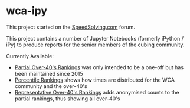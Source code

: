 # wca-ipy

This project started on the [SpeedSolving.com](https://www.speedsolving.com/forum/threads/how-fast-are-the-over-40s-in-competitions.54128/) forum.

This project contains a number of Jupyter Notebooks (formerly iPython / iPy) to produce reports for the senior members of the cubing community.

Currently Available:

* [Partial Over-40's Rankings](Partial%20Rankings.md) was only intended to be a one-off but has been maintained since 2015
* [Percentile Rankings](Percentile%20Rankings.md) shows how times are distributed for the WCA community and the over-40's
* [Representative Over-40's Rankings](Senior%20Rankings.md) adds anonymised counts to the partial rankings, thus showing all over-40's
